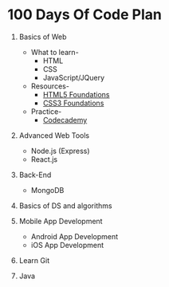# 100 Days Of Code Plan

1. Basics of Web
    - What to learn-
        * HTML
        * CSS
        * JavaScript/JQuery
    - Resources-
        * [HTML5 Foundations](https://www.wiley.com/en-us/HTML5+Foundations-p-9781118356555)
        * [CSS3 Foundations](https://ianlunn.co.uk/store/css3-foundations/)
    - Practice-
        * [Codecademy](https://www.codecademy.com/en/tracks/projects)

2. Advanced Web Tools
    * Node.js (Express)
    * React.js
3. Back-End
    * MongoDB
4. Basics of DS and algorithms
5. Mobile App Development
    * Android App Development
    * iOS App Development
6. Learn Git
7. Java